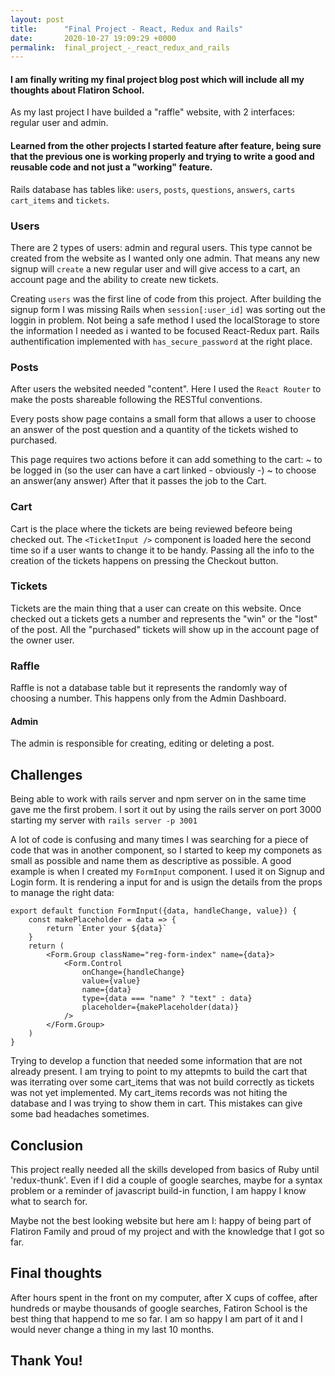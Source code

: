 ```yaml
---
layout: post
title:      "Final Project - React, Redux and Rails"
date:       2020-10-27 19:09:29 +0000
permalink:  final_project_-_react_redux_and_rails
---
```



#### I am finally writing my final project blog post which will include all my thoughts about Flatiron School.

As my last project I have builded a "raffle" website, with 2 interfaces: regular user and admin.

#### Learned from the other projects I started feature after feature, being sure that the previous one is working properly and trying to write a good and reusable code and not just a "working" feature.

Rails database has tables like: `users`, `posts`, `questions`, `answers`, `carts` `cart_items` and `tickets`.

### Users

There are 2 types of users: admin and regural users.  This type cannot be created from the website as I wanted only one admin. That means any new signup will `create` a new regular user and will give access to a cart, an account page and the ability to create new tickets.

Creating `users` was the first line of code from this project. After building the signup form I was missing Rails when `session[:user_id]` was sorting out the loggin in problem. Not being a safe method I used the localStorage to store the information I needed as i wanted to be focused React-Redux part. Rails authentification implemented with `has_secure_password` at the right place.

### Posts

After users the websited needed "content".
Here I used the `React Router` to make the posts shareable following the RESTful conventions.

Every posts show page contains a small form that allows a user to choose an answer of the post question and a quantity of the tickets wished to purchased.

This page requires two actions before it can add something to the cart: 
~ to be logged in (so the user can have a cart linked - obviously -)
~ to choose an answer(any answer)
After that it passes the job to the Cart.

### Cart

Cart is the place where the tickets are being reviewed befeore being checked out.
The `<TicketInput />` component is loaded here the second time so if a user wants to change it to be handy.
Passing all the info to the creation of the tickets happens on pressing the Checkout button.

### Tickets

Tickets are the main thing that a user can create on this website.
Once checked out a tickets gets a number and represents the "win" or the "lost" of the post.
All the "purchased" tickets will show up in the account page of the owner user.

### Raffle

Raffle is not a database table but it represents the randomly way of choosing a  number.
This happens only from the Admin Dashboard.

#### Admin 

The admin is responsible for creating, editing or deleting a post.

## Challenges
Being able to work with rails server and npm server on in the same time gave me the first probem.
I sort it out by using the rails server on port 3000 starting my server with `rails server -p 3001`

A lot of code is confusing and many times I was searching for a piece of code that was in another component, so I started to keep my componets as small  as possible and name them as descriptive as possible.
A good example is when I created my `FormInput` component. I used it on Signup and Login form. 
It is rendering a input for and is usign the details from the props to manage the right data:
```
export default function FormInput({data, handleChange, value}) {
    const makePlaceholder = data => {
        return `Enter your ${data}`
    }
    return (
        <Form.Group className="reg-form-index" name={data}>
            <Form.Control
                onChange={handleChange}
                value={value}
                name={data}
                type={data === "name" ? "text" : data}
                placeholder={makePlaceholder(data)}
            />
        </Form.Group>
    )
}
```

Trying to develop a function that needed some information that are not already present. I am trying to point to my attepmts to build the cart that was iterrating over some cart_items that was not build correctly as tickets was not yet implemented. My cart_items records was not hiting the database and I was trying to show them in cart. This mistakes can give some bad headaches sometimes.

## Conclusion

This project really needed all the skills developed from basics of Ruby until 'redux-thunk'. Even if I did a couple of google searches, maybe for a syntax problem or a reminder of javascript build-in function, I am happy I know what to search for.

Maybe not the best looking website but here am I: happy of being part of Flatiron Family and proud of my project and with the knowledge that I got so far.

## Final thoughts

After hours spent in the front on my computer, after X cups of coffee, after hundreds or maybe thousands of google searches, Fatiron School is the best thing that happend to me so far.
I am so happy I am part of it and I would never change a thing in my last 10 months.

## Thank You!


